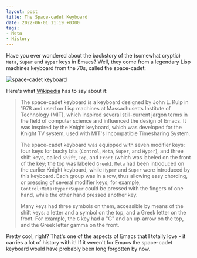 ```yaml
---
layout: post
title: The Space-cadet Keyboard
date: 2022-06-01 11:19 +0300
tags:
- Meta
- History
---
```


Have you ever wondered about the backstory of the (somewhat cryptic) `Meta`,
`Super` and `Hyper` keys in Emacs? Well, they come from a legendary Lisp
machines keyboard from the 70s, called the space-cadet:

![space-cadet keyboard](https://upload.wikimedia.org/wikipedia/commons/4/47/Space-cadet.jpg)

Here's what [Wikipedia](https://en.wikipedia.org/wiki/Space-cadet_keyboard) has to say about it:

> The space-cadet keyboard is a keyboard designed by John L. Kulp in 1978 and
> used on Lisp machines at Massachusetts Institute of Technology (MIT), which
> inspired several still-current jargon terms in the field of computer science
> and influenced the design of Emacs. It was inspired by the Knight keyboard,
> which was developed for the Knight TV system, used with MIT's Incompatible
> Timesharing System.
>
> The space-cadet keyboard was equipped with seven modifier keys: four keys for
> bucky bits (`Control`, `Meta`, `Super`, and `Hyper`), and three shift keys,
> called `Shift`, `Top`, and `Front` (which was labeled on the front of the key;
> the top was labeled `Greek`). `Meta` had been introduced on the earlier Knight
> keyboard, while `Hyper` and `Super` were introduced by this keyboard. Each
> group was in a row, thus allowing easy chording, or pressing of several
> modifier keys; for example, `Control+Meta+Hyper+Super` could be pressed with
> the fingers of one hand, while the other hand pressed another key.
>
> Many keys had three symbols on them, accessible by means of the shift keys: a
> letter and a symbol on the top, and a Greek letter on the front. For example,
> the `G` key had a "G" and an up-arrow on the top, and the Greek letter gamma on
> the front.

Pretty cool, right? That's one of the aspects of Emacs that I totally love - it
carries a lot of history with it! If it weren't for Emacs the space-cadet
keyboard would have probably been long forgotten by now.
